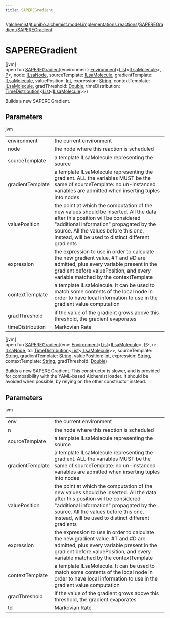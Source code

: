 ```yaml
---
title: SAPEREGradient
---
```

//[alchemist](../../../index.html)/[it.unibo.alchemist.model.implementations.reactions](../index.html)/[SAPEREGradient](index.html)/[SAPEREGradient](-s-a-p-e-r-e-gradient.html)



# SAPEREGradient



[jvm]\
open fun [SAPEREGradient](-s-a-p-e-r-e-gradient.html)(environment: [Environment](../../it.unibo.alchemist.model.interfaces/-environment/index.html)<[List](https://docs.oracle.com/javase/8/docs/api/java/util/List.html)<[ILsaMolecule](../../it.unibo.alchemist.model.interfaces/-i-lsa-molecule/index.html)>, [P](../../it.unibo.alchemist.model/-s-a-p-e-r-e-incarnation/index.html)>, node: [ILsaNode](../../it.unibo.alchemist.model.interfaces/-i-lsa-node/index.html), sourceTemplate: [ILsaMolecule](../../it.unibo.alchemist.model.interfaces/-i-lsa-molecule/index.html), gradientTemplate: [ILsaMolecule](../../it.unibo.alchemist.model.interfaces/-i-lsa-molecule/index.html), valuePosition: [Int](https://kotlinlang.org/api/latest/jvm/stdlib/kotlin/-int/index.html), expression: [String](https://docs.oracle.com/javase/8/docs/api/java/lang/String.html), contextTemplate: [ILsaMolecule](../../it.unibo.alchemist.model.interfaces/-i-lsa-molecule/index.html), gradThreshold: [Double](https://kotlinlang.org/api/latest/jvm/stdlib/kotlin/-double/index.html), timeDistribution: [TimeDistribution](../../it.unibo.alchemist.model.interfaces/-time-distribution/index.html)<[List](https://docs.oracle.com/javase/8/docs/api/java/util/List.html)<[ILsaMolecule](../../it.unibo.alchemist.model.interfaces/-i-lsa-molecule/index.html)>>)



Builds a new SAPERE Gradient.



## Parameters


jvm

| | |
|---|---|
| environment | the current environment |
| node | the node where this reaction is scheduled |
| sourceTemplate | a template ILsaMolecule representing the source |
| gradientTemplate | a template ILsaMolecule representing the gradient. ALL the variables MUST be the same of sourceTemplate: no un-instanced variables are admitted when inserting tuples into nodes |
| valuePosition | the point at which the computation of the new values should be inserted. All the data after this position will be considered "additional information" propagated by the source. All the values before this one, instead, will be used to distinct different gradients |
| expression | the expression to use in order to calculate the new gradient value. #T and #D are admitted, plus every variable present in the gradient before valuePosition, and every variable matched by the contextTemplate |
| contextTemplate | a template ILsaMolecule. It can be used to match some contents of the local node in order to have local information to use in the gradient value computation |
| gradThreshold | if the value of the gradient grows above this threshold, the gradient evaporates |
| timeDistribution | Markovian Rate |





[jvm]\
open fun [SAPEREGradient](-s-a-p-e-r-e-gradient.html)(env: [Environment](../../it.unibo.alchemist.model.interfaces/-environment/index.html)<[List](https://docs.oracle.com/javase/8/docs/api/java/util/List.html)<[ILsaMolecule](../../it.unibo.alchemist.model.interfaces/-i-lsa-molecule/index.html)>, [P](../../it.unibo.alchemist.model/-s-a-p-e-r-e-incarnation/index.html)>, n: [ILsaNode](../../it.unibo.alchemist.model.interfaces/-i-lsa-node/index.html), td: [TimeDistribution](../../it.unibo.alchemist.model.interfaces/-time-distribution/index.html)<[List](https://docs.oracle.com/javase/8/docs/api/java/util/List.html)<[ILsaMolecule](../../it.unibo.alchemist.model.interfaces/-i-lsa-molecule/index.html)>>, sourceTemplate: [String](https://docs.oracle.com/javase/8/docs/api/java/lang/String.html), gradientTemplate: [String](https://docs.oracle.com/javase/8/docs/api/java/lang/String.html), valuePosition: [Int](https://kotlinlang.org/api/latest/jvm/stdlib/kotlin/-int/index.html), expression: [String](https://docs.oracle.com/javase/8/docs/api/java/lang/String.html), contextTemplate: [String](https://docs.oracle.com/javase/8/docs/api/java/lang/String.html), gradThreshold: [Double](https://kotlinlang.org/api/latest/jvm/stdlib/kotlin/-double/index.html))



Builds a new SAPERE Gradient. This constructor is slower, and is provided for compatibility with the YAML-based Alchemist loader. It should be avoided when possible, by relying on the other constructor instead.



## Parameters


jvm

| | |
|---|---|
| env | the current environment |
| n | the node where this reaction is scheduled |
| sourceTemplate | a template ILsaMolecule representing the source |
| gradientTemplate | a template ILsaMolecule representing the gradient. ALL the variables MUST be the same of sourceTemplate: no un-instanced variables are admitted when inserting tuples into nodes |
| valuePosition | the point at which the computation of the new values should be inserted. All the data after this position will be considered "additional information" propagated by the source. All the values before this one, instead, will be used to distinct different gradients |
| expression | the expression to use in order to calculate the new gradient value. #T and #D are admitted, plus every variable present in the gradient before valuePosition, and every variable matched by the contextTemplate |
| contextTemplate | a template ILsaMolecule. It can be used to match some contents of the local node in order to have local information to use in the gradient value computation |
| gradThreshold | if the value of the gradient grows above this threshold, the gradient evaporates |
| td | Markovian Rate |




